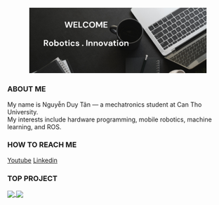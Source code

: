 <p align="center"><a href="https://github.com/new-03"><img width="80%" src="./Image.png" /></a></p>

### ABOUT ME
My name is Nguyễn Duy Tân — a mechatronics student at Can Tho University.<br>
My interests include hardware programming, mobile robotics, machine learning, and ROS.<br>

### HOW TO REACH ME
[Youtube](https://www.youtube.com/@duytan-03) [Linkedin](https://www.linkedin.com/in/duy-t%C3%A2n-nguy%E1%BB%85n-93b248341/)

### TOP PROJECT
<a href="https://github.com/new-03/Arduino-VFD-Modbus-RS485-Control">
  <!-- Change the `github-readme-stats.anuraghazra1.vercel.app` to `github-readme-stats.vercel.app`  -->
  <img align="center" src="https://github-readme-stats.anuraghazra1.vercel.app/api/pin/?username=new-03&repo=Arduino-VFD-Modbus-RS485-Control&theme=radical" />
</a> 
<a href="https://github.com/new-03/STM32-2DOF-SCARA">
  <!-- Change the `github-readme-stats.anuraghazra1.vercel.app` to `github-readme-stats.vercel.app`  -->
  <img align="center" src="https://github-readme-stats.anuraghazra1.vercel.app/api/pin/?username=new-03&repo=STM32-2DOF-SCARA&theme=dark" />
</a> 
